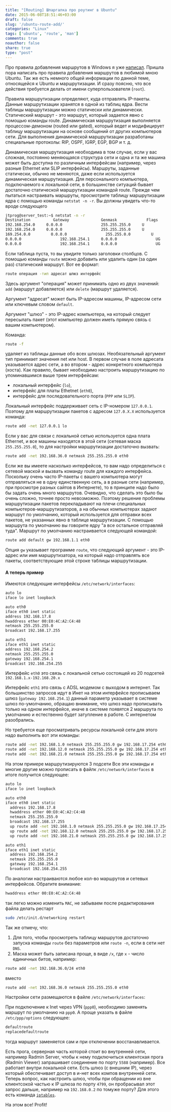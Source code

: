 ```yaml
---
title: "[Routing] Шпаргалка про роутинг в Ubuntu"
date: 2015-06-08T18:51:46+03:00
draft: false
slug: '/ubuntu-route-add/'
categories: "Linux"
tags: ['ubuntu', 'route', 'man']
comments: true
noauthor: false
share: true
type: "post"
---
```


Про правила добавления маршрутов в Windows я уже [написал](https://jtprog.ru/windows-route-add/). Пришла пора написать про правила добавления маршрутов в любимой мною Ubuntu. Так же есть немного общей информации по данной теме, относящейся к Ubuntu и маршрутизации. И сразу поясню, что все действия требуется делать от имени суперпользователя (`root`).

Правила маршрутизации определяют, куда отправлять IP-пакеты. Данные маршрутизации хранятся в одной из таблиц ядра. Вести таблицы маршрутизации можно статически или динамически. Статический маршрут - это маршрут, который задается явно с помощью команды route. Динамическая маршрутизация выполняется процессом-демоном (routed или gated), который ведет и модифицирует таблицу маршрутизации на основе сообщений от других компьютеров сети. Для выполнения динамической маршрутизации разработаны специальные протоколы: RIP, OSPF, IGRP, EGP, BGP и т. д.  

Динамическая маршрутизация необходима в том случае, если у вас сложная, постоянно меняющаяся структура сети и одна и та же машина может быть доступна по различным интерфейсам (например, через разные Ethernet или SLIP интерфейсы). Маршруты, заданные статически, обычно не меняются, даже если используется динамическая маршрутизация. Для персонального компьютера, подключаемого к локальной сети, в большинстве ситуаций бывает достаточно статической маршрутизации командой route. Прежде чем пытаться настраивать маршруты, просмотрите таблицу маршрутизации ядра с помощью команды `netstat -n -r`. Вы должны увидеть что-то вроде следующего
```bash
jtprog@server_test:~$ netstat -n -r  
Destination          Gateway              Genmask             Flags     MSS     Window       irtt       Iface  
192.168.254.0     0.0.0.0                 255.255.255.0     U           0          0                  0          eth1  
192.168.254.0     0.0.0.0                 255.255.255.0     U           0          0                  0          eth0  
169.254.0.0         0.0.0.0                 255.255.0.0         U           0          0                  0          eth1  
0.0.0.0                 192.168.254.1     0.0.0.0                 UG         0          0                  0          eth0  
0.0.0.0                 192.168.254.1     0.0.0.0                 UG         0          0                  0          eth1
```
Если таблица пуста, то вы увидите только заголовки столбцов. С помощью команды `route` можно добавить или удалить один (за один раз) статический маршрут. Вот ее формат:
```bash
route операция -тип адресат шлюз интерфейс
```
Здесь аргумент "операция" может принимать одно из двух значений: `add` (маршрут добавляется) или `delete` (маршрут удаляется).

Аргумент "адресат" может быть IP-адресом машины, IP-адресом сети или ключевым словом `default`.

Аргумент "шлюз" - это IP-адрес компьютера, на который следует пересылать пакет (этот компьютер должен иметь прямую связь с вашим компьютером).

Команда:
```bash
route -f
```
удаляет из таблицы данные обо всех шлюзах. Необязательный аргумент тип принимает значения net или host. В первом случае в поле адресата указывается адрес сети, а во втором - адрес конкретного компьютера (хоста). Как правило, бывает необходимо настроить маршрутизацию по упоминавшимся выше трем интерфейсам:
-   локальный интерфейс (`lo`),
-   интерфейс для платы Ethetnet (`eth0`),
-   интерфейс для последовательного порта (`PPP` или `SLIP`).

Локальный интерфейс поддерживает сеть с IP-номером `127.0.0.1`. Поэтому для маршрутизации пакетов с адресом `127.0.X.X` используется команда:
```bash
route add -net 127.0.0.1 lo
```
Если у вас для связи с локальной сетью используется одна плата Ethernet, и все машины находятся в этой сети (сетевая маска `255.255.255.0`), то для настройки маршрутизации достаточно вызвать:
```bash
route add -net 192.168.36.0 netmask 255.255.255.0 eth0
```
Если же вы имеете насколько интерфейсов, то вам надо определиться с сетевой маской и вызвать команду route для каждого интерфейса. Поскольку очень часто IP-пакеты с вашего компьютера могут отправляться не в одну единственную сеть, а в разные сети (например, при просмотре разных сайтов в Интернете), то в принципе надо было бы задать очень много маршрутов. Очевидно, что сделать это было бы очень сложно, точнее просто невозможно. Поэтому решение проблемы маршрутизации пакетов перекладывают на плечи специальных компьютеров-маршрутизаторов, а на обычных компьютерах задают маршрут по умолчанию, который используется для отправки всех пакетов, не указанных явно в таблице маршрутизации. С помощью маршрута по умолчанию вы говорите ядру "а все остальное отправляй туда". Маршрут по умолчанию настраивается следующей командой:
```bash
route add default gw 192.168.1.1 eth0
```
Опция `gw` указывает программе `route`, что следующий аргумент - это IP-адрес или имя маршрутизатора, на который надо отправлять все пакеты, соответствующие этой строке таблицы маршрутизации.

#### **А теперь пример**

Имеются следующие интерфейсы `/etc/network/interfaces`:
```bash
auto lo  
iface lo inet loopback

auto eth0  
iface eth0 inet static  
address 192.168.17.8  
hwaddress ether 00:E0:4C:A2:C4:48  
netmask 255.255.255.0  
broadcast 192.168.17.255

auto eth1  
iface eth1 inet static  
address 192.168.254.2  
netmask 255.255.255.0  
gateway 192.168.254.1  
broadcast 192.168.254.255
```
Интерфейс `eth0` это связь с локальной сетью состоящей из 20 подсетей `192.168.1.х-192.168.20.х`

Интерфейс `eth1` это связь с ADSL модемом с выходом в интернет. Так большинство запросов идут в Инет на этом интерфейсе прописываем шлюз (`gateway 192.168.254.1`) данный параметр указывает в системе шлюз по-умолчанию, обращаю внимание, что шлюз надо прописывать только на одном интерфейсе, иначе в системе появятся 2 маршрута по умолчанию и естественно будет затупление в работе. С интернетом разобрались.

Но требуется еще просматривать ресурсы локальной сети для этого надо выполнить вот эти команды:
```bash
route add -net 192.168.1.0 netmask 255.255.255.0 gw 192.168.17.254 eth0
route add -net 192.168.12.0 netmask 255.255.255.0 gw 192.168.17.254 eth0
route add -net 192.168.21.0 netmask 255.255.255.0 gw 192.168.17.254 eth0
```
На этом примере маршрутизируются 3 подсети Все эти команды и многие другие можно прописать в файлк `/etc/network/interfaces` в итоге получится следующее:
```bash
auto lo  
iface lo inet loopback

auto eth0  
iface eth0 inet static  
  address 192.168.17.8  
  hwaddress ether 00:E0:4C:A2:C4:48  
  netmask 255.255.255.0  
  broadcast 192.168.17.255  
  up route add -net 192.168.1.0 netmask 255.255.255.0 gw 192.168.17.254 eth0  
  up route add -net 192.168.12.0 netmask 255.255.255.0 gw 192.168.17.254 eth0  
  up route add -net 192.168.21.0 netmask 255.255.255.0 gw 192.168.17.254 eth0

auto eth1  
iface eth1 inet static  
  address 192.168.254.2  
  netmask 255.255.255.0  
  gateway 192.168.254.1  
  broadcast 192.168.254.255
```
По аналогии настраиваются любое кол-во маршрутов и сетевых интерфейсов. Обратите внимание:
```bash
hwaddress ether 00:E0:4C:A2:C4:48
```
так легко можно изменить `MAC`, не забываем после редактирования файла делать рестарт
```bash
sudo /etc/init.d/networking restart
```
Так же отмечу, что:

1.  Для того, чтобы просмотреть таблицу маршрутов достаточно запуска команды `route` без параметров или `route -n`, если в сети нет `DNS`.
2.  Маска может быть записана проще, в виде `/x`, где `x` - число единичных битов, например:
```bash
route add -net 192.168.36.0/24 eth0
```
вместо
```bash
route add -net 192.168.36.0 netmask 255.255.255.0 eth0
```
Настройки сети размещаются в файле `/etc/network/interfaces`:

При подключение к Inet через VPN (`ppp0`), необходимо заменять маршрут по умолчанию на `ppp0`. А проще указать в файле `/etc/ppp/options` следующее:
```bash
defaultroute  
replacedefaultroute
```
тогда маршрут заменяется сам и при отключении восстанавливается.

Есть прога, серверная часть которой стоит во внутренней сети, например Radmin Server, чтобы к нему подключиться клиентская прога (Radmin Viewer) запрашивает соединение по порту `5588` (например). Все работает внутри локальной сети. Есть шлюз (с внешним IP), через который обеспечивает доступ в и-нет всех компов внутренней сети. Теперь вопрос, как настроить шлюз, чтобы при обращении из вне клиентсокой частью к IP шлюза по порту `4799`, он пробрасывал этот запрос дальше, например на `192.168.0.2` по томуже порту? Для этого есть команда [`iptables`](https://jtprog.ru/iptables-manual/).

На этом все! Profit!
